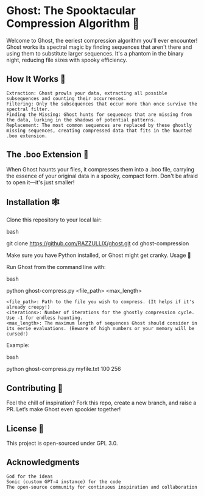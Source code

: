 # Ghost: The Spooktacular Compression Algorithm 👻

Welcome to Ghost, the eeriest compression algorithm you'll ever encounter! Ghost works its spectral magic by finding sequences that aren't there and using them to substitute larger sequences. It's a phantom in the binary night, reducing file sizes with spooky efficiency.

## How It Works 🎃

    Extraction: Ghost prowls your data, extracting all possible subsequences and counting their occurrences.
    Filtering: Only the subsequences that occur more than once survive the spectral filter.
    Finding the Missing: Ghost hunts for sequences that are missing from the data, lurking in the shadows of potential patterns.
    Replacement: The most common sequences are replaced by these ghostly missing sequences, creating compressed data that fits in the haunted .boo extension.

## The .boo Extension 👻

When Ghost haunts your files, it compresses them into a .boo file, carrying the essence of your original data in a spooky, compact form. Don't be afraid to open it—it's just smaller!

## Installation 🕸️

Clone this repository to your local lair:

bash

git clone https://github.com/RAZZULLIX/ghost.git
cd ghost-compression

Make sure you have Python installed, or Ghost might get cranky.
Usage 🦇

Run Ghost from the command line with:

bash

python ghost-compress.py <file_path> <iterations> <max_length>

    <file_path>: Path to the file you wish to compress. (It helps if it's already creepy!)
    <iterations>: Number of iterations for the ghostly compression cycle. Use -1 for endless haunting.
    <max_length>: The maximum length of sequences Ghost should consider in its eerie evaluations. (Beware of high numbers or your memory will be cursed!)

Example:

bash

python ghost-compress.py myfile.txt 100 256

## Contributing 👻

Feel the chill of inspiration? Fork this repo, create a new branch, and raise a PR. Let’s make Ghost even spookier together!

## License 🧛

This project is open-sourced under GPL 3.0.

## Acknowledgments

    God for the ideas
    Sonic (custom GPT-4 instance) for the code
    The open-source community for continuous inspiration and collaboration
